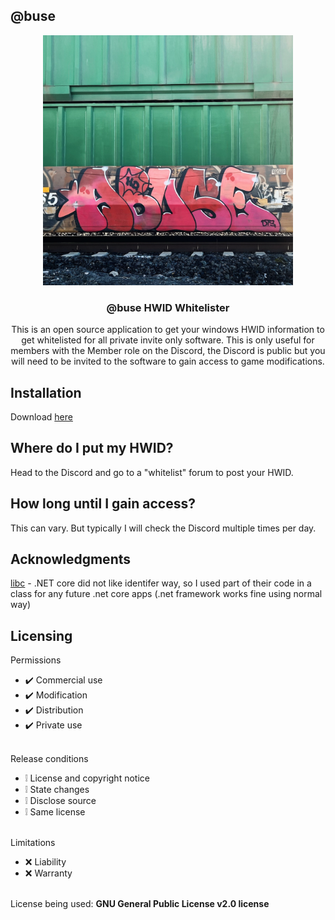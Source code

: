 ## @buse 
<div align="center">
<img src="https://raw.githubusercontent.com/abusedev/crawler/main/abuse.png" alt="Logo" width="400" height="400">
  </a>
  <h3 align="center">@buse HWID Whitelister</h3>
  <p align="center">
    This is an open source application to get your windows HWID information to get whitelisted for all private invite only software. This is only useful for members with the Member role on the Discord, the Discord is public but you will need to be invited to the software to gain access to game modifications. 
  </p>
</div>

## Installation
Download [here](https://github.com/abusedev/hwid-grabber/releases)

## Where do I put my HWID?
Head to the Discord and go to a "whitelist" forum to post your HWID.

## How long until I gain access?
This can vary. But typically I will check the Discord multiple times per day.


## Acknowledgments
<div>
    <a href="https://github.com/sfmohassel/libc.hwid">libc</a> - .NET core did not like identifer way, so I used part of their code in a class for any future .net core apps (.net framework works fine using normal way)
</div>

## Licensing 
Permissions
* ✔️ Commercial use
* ✔️ Modification
* ✔️ Distribution
* ✔️ Private use
<br></br>

Release conditions
* ❕ License and copyright notice
* ❕ State changes
* ❕ Disclose source
* ❕ Same license
<br></br>

Limitations
* ❌ Liability
* ❌ Warranty
<br></br>

License being used: **GNU General Public License v2.0 license**

